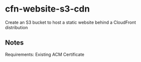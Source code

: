# cfn-website-s3-cdn

Create an S3 bucket to host a static website behind a CloudFront distribution


## Notes

Requirements:
    Existing ACM Certificate
